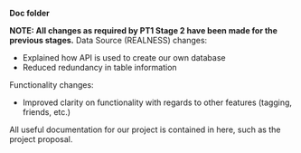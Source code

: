 **Doc folder**

**NOTE: All changes as required by PT1 Stage 2 have been made for the previous stages.**
Data Source (REALNESS) changes:
- Explained how API is used to create our own database
- Reduced redundancy in table information

Functionality changes:
- Improved clarity on functionality with regards to other features (tagging, friends, etc.)

All useful documentation for our project is contained in here, such as the project proposal.
